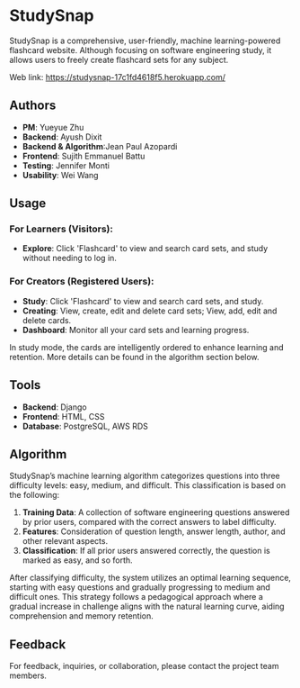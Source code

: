 # StudySnap

StudySnap is a comprehensive, user-friendly, machine learning-powered flashcard website. Although focusing on software engineering study, it allows users to freely create flashcard sets for any subject.

Web link: https://studysnap-17c1fd4618f5.herokuapp.com/

## Authors

- **PM**: Yueyue Zhu
- **Backend**: Ayush Dixit
- **Backend & Algorithm**:Jean Paul Azopardi
- **Frontend**: Sujith Emmanuel Battu
- **Testing**: Jennifer Monti
- **Usability**: Wei Wang

## Usage

### For Learners (Visitors):
- **Explore**: Click 'Flashcard' to view and search card sets, and study without needing to log in.

### For Creators (Registered Users):
- **Study**: Click 'Flashcard' to view and search card sets, and study.
- **Creating**: View, create, edit and delete card sets; View, add, edit and delete cards.
- **Dashboard**: Monitor all your card sets and learning progress.

In study mode, the cards are intelligently ordered to enhance learning and retention. More details can be found in the algorithm section below.

## Tools

- **Backend**: Django
- **Frontend**: HTML, CSS
- **Database**: PostgreSQL, AWS RDS

## Algorithm

StudySnap’s machine learning algorithm categorizes questions into three difficulty levels: easy, medium, and difficult. This classification is based on the following:

1. **Training Data**: A collection of software engineering questions answered by prior users, compared with the correct answers to label difficulty.
2. **Features**: Consideration of question length, answer length, author, and other relevant aspects.
3. **Classification**: If all prior users answered correctly, the question is marked as easy, and so forth.

After classifying difficulty, the system utilizes an optimal learning sequence, starting with easy questions and gradually progressing to medium and difficult ones. This strategy follows a pedagogical approach where a gradual increase in challenge aligns with the natural learning curve, aiding comprehension and memory retention.

## Feedback

For feedback, inquiries, or collaboration, please contact the project team members.

